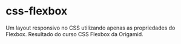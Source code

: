 # css-flexbox

Um layout responsivo no CSS utilizando apenas as propriedades do Flexbox. Resultado do curso CSS Flexbox da Origamid.
